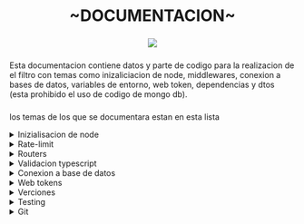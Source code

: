 <h1 align="center">~DOCUMENTACION~</h1>

###

<div align="center">
  <img src="https://github.com/JuanDavidEscalanteCastaneda-Campus/testJs/blob/main/DOCUMENTATION/images/fondo.jpg"  />
</div>

###

<p align="left">Esta documentacion contiene datos y parte de codigo para la realizacion de el filtro con temas como inizaliciacion de node, middlewares, conexion a bases de datos, variables de entorno, web token, dependencias y dtos (esta prohibido el uso de codigo de mongo db).</p>

###

<p>los temas de los que se documentara estan en esta lista</p>

<details>
<summary>Inizialisacion de node</summary>

<h1 align="center">~Inizialisacion de node~</h1>

###

<p align="left">para inisializar node se inicia con el commando</p>

###

```bash
npm init -y
```

<p align="left">esto permite instalar el pakage, configura el type module, ademas de configurar los comando que usaremos constantemente y instala las dependencias necesarias, las puedes cojer del siguiente codigo</p>

###

```bash
{
{
    {
    "name": "backend",
    "version": "1.0.0",
    "description": "",
    "main": "index.js",
    "type": "module",
    "scripts": {
        "dev": "nodemon --quiet index.js"
    },
    "keywords": [],
    "author": "",
    "license": "ISC",
    "devDependencies": {
        "class-transformer": "0.5.1",
        "class-validator": "0.14.0",
        "dotenv": "16.3.1",
        "express": "4.18.2",
        "express-rate-limit": "6.9.0",
        "jose": "4.14.4",
        "mongodb": "5.8.1",
        "nodemon": "3.0.1",
        "typescript": "5.1.6"
}
}
```

<p align="left">para poder instalar todas las dependencias deberar usar el codigo</p>

###

```bash
npm i -E -D //dependencias
```

<p align="left">necesitaras sera configurar el archivo central de esta forma</p>

###

```bash
import dotenv from 'dotenv';
import express from 'express';

console.clear();
dotenv.config();
const Express=express();

Express.use(express.json());

const config=JSON.parse(process.env.MY_CONFIG);
Express.listen(config,()=>{console.log(`http://${config.hostname}:${config.port}`)});
```

<p align="left">para que funcione tendremos que tambien configurar las variables de entorno de esta manera</p>

###

```bash
MY_CONFIG={"hostname": "127.10.10.10", "port": 5511}  //configuracion de servidor a levantar, se sugiere los datos que estan en uso
Atlas_User=""                                         // nombre de usuario de servidor
Atlas_Password=""                                     // contraseña del servidor
Atlas_DB=""                                           // nombre de la base de datos
Jwt_Primate_Key=""                                    // primary key json web token
```

<p align="left">con eso podras levantar el servidor, utiliza el siguiente comando para levantarlo</p>

###

```bash
npm run dev
```

<p align="left">testea y continua...</p>

###
</details>
 
<details>
<summary>Rate-limit</summary>

<h1 align="center">~Rate-limit~</h1>

###

<p align="left">la dependencia rate-limit permitira generar una cierta cantidad de consultas por un tiempo determinado para esto tienes este codigo de ejemplo para poder configurarla a tu gusto y segidamente incluirla segun tu necesidad</p>

###

```bash
import rateLimit from "express-rate-limit";

export let GetLimit= () => { 
    return rateLimit({
        windowMs: 5 * 1000, 
        max: 3, 
        standardHeaders: true, 
        legacyHeaders: false, 
        skip: (req, res) =>{
            if(req.headers["content-length"]>1){
                res.status(413).send({
                    status: 413,
                    message: "no se permiten datos de entrada"
                });
                return true;
            }
        },
        message: (req,res)=>{
            res.status(429).send({
                status: 429,
                message: 'rebaso su totalidad de consultas estipuladas'
            })
        }
    })
}
```

<p align="left">se implementara como middleware en la consulta pero primero se debe importar de esta manera</p>

###

```bash
import {GetLimit} from '//ruta de archivo';

```

<p align="left">testea y continua...</p>

###
</details>
 
<details>
<summary>Routers</summary>

<h1 align="center">~Routers~</h1>

###

<p align="left">los routers son la forma de dividir la api por parte con sus respectivos nombres y en este caso mostrare el codigo de la forma de construirlo y los metodos crud basicos para trabajar, estos routers pueden ser personalizados, la creacion de archivo basico se digita de esta manera</p>

###
```bash
import dotenv from 'dotenv';
import {Router} from 'express'
import { conx } from '../database/connectionAtlas.js';
import { GetLimit } from '../middlewares/APILimit.js';

dotenv.config()
const bodegas = Router();
let db= await conx();

// consultas a realizar en esta seccion y como funcion asincrona

export default bodegas;
```

<p align="left">los ejemplos de consultas son los siguientes</p>

###

<h3 align="left">GET - MOSTRAR DATA</h3>

###

```bash

alimento.get("/",async ( req,res)=>{
    try {
    let funtion= await collection.find({}).toArray();
    res.send(funtion)
    } catch (error) {
        res.send(error)
    }
    
})

```

<h3 align="left">POST - AGREGAR DATA</h3>

###

```bash

alimento.post('/',async (req,res)=>{
    try{
        let data=req.body;
        await collection.insertOne(data);
        res.send(`se ah ingresado la data`)
    }catch(Error){ 
        res.status(400).send(Error);
    }
})

```

<h3 align="left">PUT - ACTUALIZAR DATA</h3>

###

```bash

alimento.delete('/', async (req,res)=>{
    try {
        let data = req.body
        let id =data._id
        let funtion = await collection.deleteOne({"_id":id})
        res.send(funtion)
        funtion.deletedCount === 1
        ? res.status(200).send({ status: 200, message:`Documento con el id ${id} ha sido eliminado correctamente`})
        : res.status(404).send({ status: 404, message:`El documento con el id ${id} no ha sido encontrado`});

    } catch (error) {
        res.status(400).send(Error);
    }
})

```

<h3 align="left">DELETE - ELIMINAR DATO</h3>

###

```bash

alimento.put("/", async (req,res)=>{
    let actualizaciones ={...req.body,caducidad:new Date(req.body.caducidad)};
    let filter = parseInt(req.query.id, 10)
try{
    let working = await collection.updateOne({_id: filter},{$set: actualizaciones});
    res.send("se ah actualizado la data")  
     if (working.modifiedCount > 0) {
        res.status(200).send({status: 200, message: `Documento con el id ${filter} se ha actualizado Correctamente`});
    } else {
        working.matchedCount === 1
        ? res.status(200).send({ status: 200, message:`No se realizaron cambios en el documento con el id ${filter}`})
        : res.status(404).send({ status: 404, message:`El documento con el id ${filter} no ha sido encontrado`});
    }
} catch (error) {
    res.send(error);
}
})

```

<p align="left">testea y continua...</p>

###
</details>

<details>
<summary>Validacion typescript</summary>

<h1 align="center">~Validacion typescript~</h1>

###

<p align="left">la validacion con typescript permite generar validaciones mas simples desde typescript y lo transforma a javascript para despues de eso con proxys generar la coneccion para crear los middlewares para el crrecto uso; para iniciar la validacion secciona una parte para los archivos typescrip, los archivos de traduccion y los archivos proxy ademas de un archivo de nombre tsconfig.json que permitira la configuracion, que es el siguiente</p>

###

```bash

{
    "compilerOptions" : {
        "target" : "es6",
        "module" : "Es6",
        "moduleResolution" : "node",
        "outDir" : "./validator",
        "esModuleInterop" : true,
        "experimentalDecorators" : true,
        "emitDecoratorMetadata" : true
    }
}

```

<p align="left">a continuacion anexaras en el package un nuevo script que permita generar la traduccion continua que es esta codigo</p>

###

```bash

    "tsc": "tsc -w"
```

<p align="left">a continuacion crearas el archivo de typescript y crearas el codigo base que es el siguiente</p>

###

```bash

import {Expose, Type, Transform} from 'class-transformer';
import {IsDefined, IsNumber, IsPositive, IsNotEmpty, MaxLength, Matches,Max} from 'class-validator';

export class val_pre{
    
    @Expose({name:"region"})
    // propiedades del dato
    region:string;

    @Expose({name:"prefijo"})
    // propiedade de dato
    prefijo:number;
    
    constructor(region:string, prefijo:number){
        this.region= region;
        this.prefijo= prefijo;
    }
};

```

<p align="left">este codigo tienes que validarlo con las propiedades adecuadas, aca tendremos las mas comunes y de mayor uso auque tendras que modificarlas</p>

###

```bash

    @MaxLength(20, { message: ()=>{ throw { status: 400, message: 'lo sentimos, el parametro region solo un numero maximo de 20 caracteres'}}})
    @Matches(/^[A-Za-z\s]+$/, {  message: ()=>{ throw { status: 400, message: 'el parametro region debe ser una cadena de texto sin caracteres especiales'}}})
    @IsNotEmpty({ message: ()=>{ throw { status: 400, message: 'el parametro region no puede estar vacio'}}})
    @IsDefined({ message: ()=>{ throw { status: 400, message: 'el parametro region es obligatorio'}}})
    @IsDefined({ message: ()=>{ throw { status: 400, message: 'el parametro prefijo es obligatorio'}}})
    @IsPositive({ message: ()=>{ throw { status: 400, message: 'el parametro prefijo debe ser positivo'}}})
    @IsNumber({}, { message: ()=>{ throw { status: 400, message: 'El parametro prefijo debe ser un numero'}}})
    @IsNotEmpty({ message: ()=>{ throw { status: 400, message: 'El parametro prefijo no puede estar vacio'}}})
    @Max(9999,{message:()=>{throw{status:400, message:'el parametro prefijo tiene que ser maximo de 4 caracteres'}}})
    @IsEmpty({message:()=>{throw{status:400,message: 'el parametro id debe estar vacia'}}})
    @IsUrl(undefined,{ message: ()=>{ throw {status:400,message:'el parametro url debe ser una url valida'}}})
    @IsEmail({}, { message: 'Debe proporcionar una dirección de correo electrónico válida para el parametro correo' })

```

<p align="left">despues de realizarlo crea otro archivo que sera el proxy que establesca la conexion como middleware el proxy podras generarlo a partir de este codigo</p>

###

```bash

import 'reflect-metadata';
import  express from 'express';
import {validate} from 'class-validator'
import { plainToClass } from "class-transformer";
import {val_pre} from "../validator/val_pre.js"

const proxypre=express();

proxypre.use(async(req, res, next)=>{
    try {
        let data = plainToClass(val_pre, req.body, {excludeExtraneousValues: true});
        await validate(data);
        req.body = JSON.parse(JSON.stringify(data));
        next();
    } catch (err) {
        res.status(err.status).send(err);
    }
});

export {proxypre};

```

<p align="left"> activa el codigo de package y ya podras implementarlo como un middleware y usarlo segun tu nesesidad</p>

###

```bash

npm run tsc

```

<p align="left">testea y continua...</p>

###
</details>
 
<details>
<summary>Conexion a base de datos</summary>

<h1 align="center">~Conexion a base de datos~</h1>

###

<p align="left">para utilizar la base de datos de mongo es necesario usar la conexion de mongodb para poder usar el atribbuto db como se realizan consultas en community , la conexion se realiza con el siguiente codigo</p>

###
```bash

import dotnev from "dotenv";
import { MongoClient } from "mongodb";
dotnev.config();
export async function conx() {
    try {
        const uri = `mongodb+srv://${process.env.Atlas_User}:${process.env.Atlas_Password}@tackosday.tykb3fk.mongodb.net/${process.env.Atlas_DB}`;
        const options = {
            useNewUrlParser: true,
            useUnifiedTopology: true,
        };
        const client = await MongoClient.connect(uri, options);
        return client.db();
    } catch (error) {
        return {status: 500, message: error}
    }
}

```
<p align="left">testea y continua...</p>

###
</details>
 
<details>
<summary>Web tokens</summary>

 
</details>
 
<details>
<summary>Verciones</summary>
</details>
 
<details>
<summary>Testing</summary>
</details>
 
<details>
<summary>Git</summary>

<h1 align="center">~Git~</h1>

###

<p align="left">git es una herramienta util para el trabajo y para guardar cambios  asi que en esta seccion colocare una lista de comandos utiles para trabajar con git</p>

###

* git branch - 
permite ver las ramas disponibles y en cual te encuentras

* git log - 
permite ver los commit y sus espesificaciones, ademas si colocas `--oneline` podras verlos de manera simplificada

* git checkout - 
permite cambiar de rama en rama si espesificas cual deseas ir

* git push `--force` - 
usalo para subir de forma forzada a el github tus cambios

*  git merge - 
permite hacer merge de rama en rama, situate en la que quieres que se una y espesifica cual atraeras 

* git add - 
agrega archivos y cambios para un commit

* git status -  
permite saber cuales cambios faltan por commit

* git commit - 
funciona para hacer commit

* git reset - 
permite devolverte pero borrara todo a su paso de la rama

</details>
 

 
 
